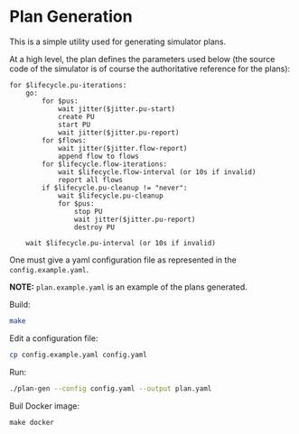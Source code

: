 # Plan Generation

This is a simple utility used for generating simulator plans.

At a high level, the plan defines the parameters used below (the source code of the simulator is of
course the authoritative reference for the plans):

```
for $lifecycle.pu-iterations:
    go:
        for $pus:
            wait jitter($jitter.pu-start)
            create PU
            start PU
            wait jitter($jitter.pu-report)
        for $flows:
            wait jitter($jitter.flow-report)
            append flow to flows
        for $lifecycle.flow-iterations:
            wait $lifecycle.flow-interval (or 10s if invalid)
            report all flows
        if $lifecycle.pu-cleanup != "never":
            wait $lifecycle.pu-cleanup
            for $pus:
                stop PU
                wait jitter($jitter.pu-report)
                destroy PU

    wait $lifecycle.pu-interval (or 10s if invalid)
```

One must give a yaml configuration file as represented in the `config.example.yaml`.

**NOTE:** `plan.example.yaml` is an example of the plans generated.

Build:

```bash
make
```

Edit a configuration file:

```bash
cp config.example.yaml config.yaml
```

Run:

```bash
./plan-gen --config config.yaml --output plan.yaml
```

Buil Docker image:
```
make docker
```
